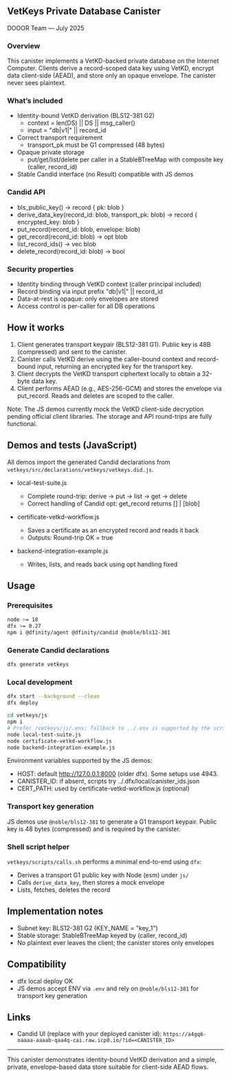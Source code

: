 ## VetKeys Private Database Canister
DOOOR Team — July 2025

### Overview
This canister implements a VetKD-backed private database on the
Internet Computer. Clients derive a record-scoped data key using
VetKD, encrypt data client-side (AEAD), and store only an opaque
envelope. The canister never sees plaintext.

### What’s included
- Identity-bound VetKD derivation (BLS12-381 G2)
  - context = len(DS) || DS || msg_caller()
  - input = "db|v1|" || record_id
- Correct transport requirement
  - transport_pk must be G1 compressed (48 bytes)
- Opaque private storage
  - put/get/list/delete per caller in a StableBTreeMap with composite
    key (caller, record_id)
- Stable Candid interface (no Result) compatible with JS demos

### Candid API
- bls_public_key() -> record { pk: blob }
- derive_data_key(record_id: blob, transport_pk: blob)
  -> record { encrypted_key: blob }
- put_record(record_id: blob, envelope: blob)
- get_record(record_id: blob) -> opt blob
- list_record_ids() -> vec blob
- delete_record(record_id: blob) -> bool

### Security properties
- Identity binding through VetKD context (caller principal included)
- Record binding via input prefix "db|v1|" || record_id
- Data-at-rest is opaque: only envelopes are stored
- Access control is per-caller for all DB operations

## How it works
1) Client generates transport keypair (BLS12-381 G1). Public key is 48B
   (compressed) and sent to the canister.
2) Canister calls VetKD derive using the caller-bound context and
   record-bound input, returning an encrypted key for the transport key.
3) Client decrypts the VetKD transport ciphertext locally to obtain a
   32-byte data key.
4) Client performs AEAD (e.g., AES-256-GCM) and stores the envelope via
   put_record. Reads and deletes are scoped to the caller.

Note: The JS demos currently mock the VetKD client-side decryption
pending official client libraries. The storage and API round-trips are
fully functional.

## Demos and tests (JavaScript)
All demos import the generated Candid declarations from
`vetkeys/src/declarations/vetkeys/vetkeys.did.js`.

- local-test-suite.js
  - Complete round-trip: derive → put → list → get → delete
  - Correct handling of Candid opt: get_record returns [] | [blob]

- certificate-vetkd-workflow.js
  - Saves a certificate as an encrypted record and reads it back
  - Outputs: Round-trip OK = true

- backend-integration-example.js
  - Writes, lists, and reads back using opt handling fixed

## Usage

### Prerequisites
```bash
node >= 18
dfx >= 0.27
npm i @dfinity/agent @dfinity/candid @noble/bls12-381
```

### Generate Candid declarations
```bash
dfx generate vetkeys
```

### Local development
```bash
dfx start --background --clean
dfx deploy

cd vetkeys/js
npm i
# Prefer /vetkeys/js/.env; fallback to ../.env is supported by the scripts
node local-test-suite.js
node certificate-vetkd-workflow.js
node backend-integration-example.js
```

Environment variables supported by the JS demos:
- HOST: default http://127.0.0.1:8000 (older dfx). Some setups use 4943.
- CANISTER_ID: if absent, scripts try ../.dfx/local/canister_ids.json
- CERT_PATH: used by certificate-vetkd-workflow.js (optional)

### Transport key generation
JS demos use `@noble/bls12-381` to generate a G1 transport keypair.
Public key is 48 bytes (compressed) and is required by the canister.

### Shell script helper
`vetkeys/scripts/calls.sh` performs a minimal end-to-end using `dfx`:
- Derives a transport G1 public key with Node (esm) under `js/`
- Calls `derive_data_key`, then stores a mock envelope
- Lists, fetches, deletes the record

## Implementation notes
- Subnet key: BLS12-381 G2 (KEY_NAME = "key_1")
- Stable storage: StableBTreeMap keyed by (caller, record_id)
- No plaintext ever leaves the client; the canister stores only envelopes

## Compatibility
- dfx local deploy OK
- JS demos accept ENV via `.env` and rely on `@noble/bls12-381` for
  transport key generation

## Links
- Candid UI (replace with your deployed canister id):
  `https://a4gq6-oaaaa-aaaab-qaa4q-cai.raw.icp0.io/?id=<CANISTER_ID>`

---
This canister demonstrates identity-bound VetKD derivation and a simple,
private, envelope-based data store suitable for client-side AEAD flows.
